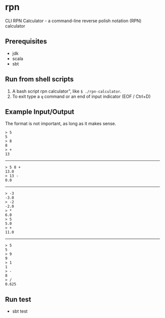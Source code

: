 # rpn
CLI RPN Calculator - a command-line reverse polish notation (RPN) calculator

## Prerequisites
- jdk
- scala
- sbt


## Run from shell scripts
1. A bash script rpn calculator", like `$ ./rpn-calculator`. 
2. To exit type a `q` command or an end of input indicator (EOF / Ctrl+D)

Example Input/Output
--------------------

The format is not important, as long as it makes sense.

    > 5 
    5
    > 8
    8
    > +
    13

---

    > 5 8 +
    13.0
    > 13 -
    0.0

---

    > -3
    -3.0
    > -2
    -2.0
    > *
    6.0
    > 5
    5.0
    > +
    11.0

---

    > 5
    5
    > 9
    9
    > 1
    1
    > -
    8
    > /
    0.625

## Run test
- sbt test
